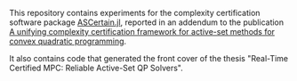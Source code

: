 This repository contains experiments for the complexity certification software package [ASCertain.jl](https://github.com/darnstrom/ASCertain.jl), reported in an addendum to the publication [A unifying complexity certification framework for active-set methods for convex quadratic programming](https://ieeexplore.ieee.org/abstract/document/9461599/). 

It also contains code that generated the front cover of the thesis "Real-Time Certified MPC: Reliable Active-Set QP Solvers". 
